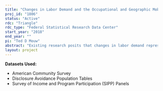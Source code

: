 ```yaml
---
title: "Changes in Labor Demand and the Occupational and Geographic Mobility of U.S. Workers"
proj_id: "1806"
status: "Active"
rdc: "Triangle"
rdc_type: "Federal Statistical Research Data Center"
start_year: "2018"
end_year: ""
pi: "Ted D Mouw"
abstract: "Existing research posits that changes in labor demand represent a source of labor market instability regardless of why the changes in demand arise. I will describe the impact of changes in labor demand on occupational and geographic mobility using data from the Survey of Income and Program Participation (SIPP) and American Community Survey. I will also evaluate the relative performance of public, confidential, and synthetic versions of the SIPP while conducting an analysis of geographic mobility via the process of worker reallocation due to labor demand shocks. Further, I will analyze the process of worker reallocation to different occupations and geographic regions in response to labor demand shocks, the speed with which the labor market adjusts to instability, and resulting impacts on worker well-being."
layout: project
---
```


**Datasets Used:**

  - American Community Survey 
  - Disclosure Avoidance Population Tables 
  - Survey of Income and Program Participation (SIPP) Panels 

